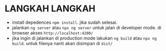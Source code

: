 # LANGKAH LANGKAH

- install depedences `npm install`. jika sudah selesai.
- jalankan `ng server` atau `npx ng server` untuk jalan di developer mode. di browser akses `http://localhost:4200/`
- jika ingin di jalankan di production mode lakukan `ng build` atau `npx ng build`. untuk filenya nanti akan disimpan di `dist/`
